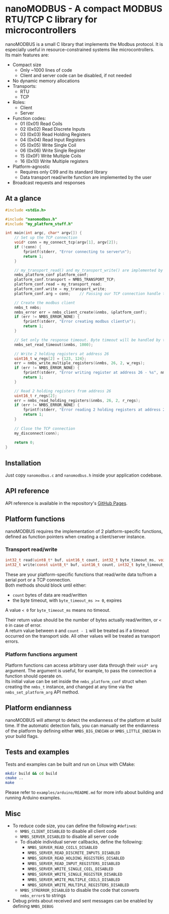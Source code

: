# nanoMODBUS - A compact MODBUS RTU/TCP C library for microcontrollers

nanoMODBUS is a small C library that implements the Modbus protocol. It is especially useful in resource-constrained
systems like microcontrollers.  
Its main features are:

- Compact size
    - Only ~1000 lines of code
    - Client and server code can be disabled, if not needed
- No dynamic memory allocations
- Transports:
    - RTU
    - TCP
- Roles:
    - Client
    - Server
- Function codes:
    - 01 (0x01) Read Coils
    - 02 (0x02) Read Discrete Inputs
    - 03 (0x03) Read Holding Registers
    - 04 (0x04) Read Input Registers
    - 05 (0x05) Write Single Coil
    - 06 (0x06) Write Single Register
    - 15 (0x0F) Write Multiple Coils
    - 16 (0x10) Write Multiple registers
- Platform-agnostic
    - Requires only C99 and its standard library
    - Data transport read/write function are implemented by the user
- Broadcast requests and responses

## At a glance

```C
#include <stdio.h>

#include "nanomodbus.h"
#include "my_platform_stuff.h"

int main(int argc, char* argv[]) {
    // Set up the TCP connection
    void* conn = my_connect_tcp(argv[1], argv[2]);
    if (!conn) {
        fprintf(stderr, "Error connecting to server\n");
        return 1;
    }

    // my_transport_read() and my_transport_write() are implemented by the user 
    nmbs_platform_conf platform_conf;
    platform_conf.transport = NMBS_TRANSPORT_TCP;
    platform_conf.read = my_transport_read;
    platform_conf.write = my_transport_write;
    platform_conf.arg = conn;    // Passing our TCP connection handle to the read/write functions

    // Create the modbus client
    nmbs_t nmbs;
    nmbs_error err = nmbs_client_create(&nmbs, &platform_conf);
    if (err != NMBS_ERROR_NONE) {
        fprintf(stderr, "Error creating modbus client\n");
        return 1;
    }

    // Set only the response timeout. Byte timeout will be handled by the TCP connection
    nmbs_set_read_timeout(&nmbs, 1000);

    // Write 2 holding registers at address 26
    uint16_t w_regs[2] = {123, 124};
    err = nmbs_write_multiple_registers(&nmbs, 26, 2, w_regs);
    if (err != NMBS_ERROR_NONE) {
        fprintf(stderr, "Error writing register at address 26 - %s", nmbs_strerror(err));
        return 1;
    }

    // Read 2 holding registers from address 26
    uint16_t r_regs[2];
    err = nmbs_read_holding_registers(&nmbs, 26, 2, r_regs);
    if (err != NMBS_ERROR_NONE) {
        fprintf(stderr, "Error reading 2 holding registers at address 26 - %s\n", nmbs_strerror(err));
        return 1;
    }
    
    // Close the TCP connection
    my_disconnect(conn);
    
    return 0;
}
```

## Installation

Just copy `nanomodbus.c` and `nanomodbus.h` inside your application codebase.

## API reference

API reference is available in the repository's [GitHub Pages](https://debevv.github.io/nanoMODBUS/nanomodbus_8h.html).

## Platform functions

nanoMODBUS requires the implementation of 2 platform-specific functions, defined as function pointers when creating a
client/server instance.

### Transport read/write

```C
int32_t read(uint8_t* buf, uint16_t count, int32_t byte_timeout_ms, void* arg);
int32_t write(const uint8_t* buf, uint16_t count, int32_t byte_timeout_ms, void* arg);
```

These are your platform-specific functions that read/write data to/from a serial port or a TCP connection.  
Both methods should block until either:

- `count` bytes of data are read/written
- the byte timeout, with `byte_timeout_ms >= 0`, expires

A value `< 0` for `byte_timeout_ms` means no timeout.

Their return value should be the number of bytes actually read/written, or `< 0` in case of error.  
A return value between `0` and `count - 1` will be treated as if a timeout occurred on the transport side. All other
values will be treated as transport errors.

### Platform functions argument

Platform functions can access arbitrary user data through their `void* arg` argument. The argument is useful, for
example, to pass the connection a function should operate on.    
Its initial value can be set inside the `nmbs_platform_conf` struct when creating the `nmbs_t` instance, and changed at
any time via the `nmbs_set_platform_arg` API method.

## Platform endianness

nanoMODBUS will attempt to detect the endianness of the platform at build time. If the automatic detection fails, you
can manually set the endianness of the platform by defining either `NMBS_BIG_ENDIAN` or `NMBS_LITTLE_ENDIAN` in your
build flags.

## Tests and examples

Tests and examples can be built and run on Linux with CMake:

```sh
mkdir build && cd build
cmake ..
make
```

Please refer to `examples/arduino/README.md` for more info about building and running Arduino examples.

## Misc

- To reduce code size, you can define the following `#define`s:
    - `NMBS_CLIENT_DISABLED` to disable all client code
    - `NMBS_SERVER_DISABLED` to disable all server code
    - To disable individual server callbacks, define the following:
        - `NMBS_SERVER_READ_COILS_DISABLED`
        - `NMBS_SERVER_READ_DISCRETE_INPUTS_DISABLED`
        - `NMBS_SERVER_READ_HOLDING_REGISTERS_DISABLED`
        - `NMBS_SERVER_READ_INPUT_REGISTERS_DISABLED`
        - `NMBS_SERVER_WRITE_SINGLE_COIL_DISABLED`
        - `NMBS_SERVER_WRITE_SINGLE_REGISTER_DISABLED`
        - `NMBS_SERVER_WRITE_MULTIPLE_COILS_DISABLED`
        - `NMBS_SERVER_WRITE_MULTIPLE_REGISTERS_DISABLED`
    - `NMBS_STRERROR_DISABLED` to disable the code that converts `nmbs_error`s to strings
- Debug prints about received and sent messages can be enabled by defining `NMBS_DEBUG`
